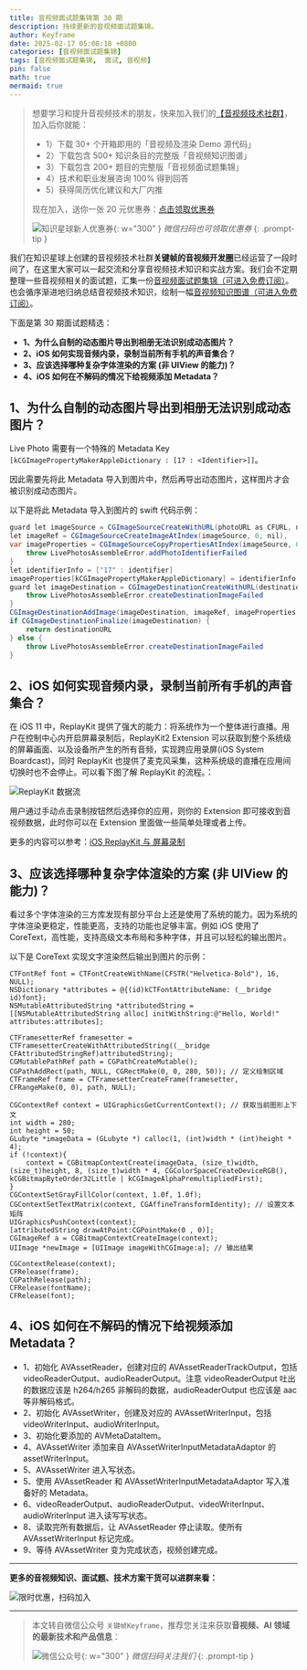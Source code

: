 ```yaml
---
title: 音视频面试题集锦第 30 期
description: 持续更新的音视频面试题集锦。
author: Keyframe
date: 2025-02-17 05:08:18 +0800
categories: [音视频面试题集锦]
tags: [音视频面试题集锦,  面试, 音视频]
pin: false
math: true
mermaid: true
---
```


>想要学习和提升音视频技术的朋友，快来加入我们的<a href="https://t.zsxq.com/jRprT" target="_blank" rel="noopener noreferrer">【音视频技术社群】</a>，加入后你就能：
>
>- 1）下载 30+ 个开箱即用的「音视频及渲染 Demo 源代码」
>- 2）下载包含 500+ 知识条目的完整版「音视频知识图谱」
>- 3）下载包含 200+ 题目的完整版「音视频面试题集锦」
>- 4）技术和职业发展咨询 100% 得到回答
>- 5）获得简历优化建议和大厂内推
>  
>现在加入，送你一张 20 元优惠券：<a href="https://t.zsxq.com/jRprT" target="_blank" rel="noopener noreferrer">点击领取优惠券</a>
>
>![知识星球新人优惠券](assets/img/keyframe-zsxq-coupon.png){: w="300" }
>_微信扫码也可领取优惠券_
{: .prompt-tip }


我们在知识星球上创建的音视频技术社群**关键帧的音视频开发圈**已经运营了一段时间了，在这里大家可以一起交流和分享音视频技术知识和实战方案。我们会不定期整理一些音视频相关的面试题，汇集一份[音视频面试题集锦（可进入免费订阅）](https://mp.weixin.qq.com/mp/appmsgalbum?__biz=MjM5MTkxOTQyMQ==&action=getalbum&album_id=2380776196751425539#wechat_redirect)。也会循序渐进地归纳总结音视频技术知识，绘制一幅[音视频知识图谱（可进入免费订阅）](https://mp.weixin.qq.com/mp/appmsgalbum?__biz=MjM5MTkxOTQyMQ==&action=getalbum&album_id=2349658423078092802#wechat_redirect)。


下面是第 30 期面试题精选：


- **1、为什么自制的动态图片导出到相册无法识别成动态图片？**
- **2、iOS 如何实现音频内录，录制当前所有手机的声音集合？**
- **3、应该选择哪种复杂字体渲染的方案 (非 UIView 的能力)？**
- **4、iOS 如何在不解码的情况下给视频添加 Metadata？**



## 1、为什么自制的动态图片导出到相册无法识别成动态图片？

Live Photo 需要有一个特殊的 Metadata Key `[kCGImagePropertyMakerAppleDictionary : [17 : <Identifier>]]`。

因此需要先将此 Metadata 导入到图片中，然后再导出动态图片，这样图片才会被识别成动态图片。

以下是将此 Metadata 导入到图片的 swift 代码示例：

```java
guard let imageSource = CGImageSourceCreateWithURL(photoURL as CFURL, nil),
let imageRef = CGImageSourceCreateImageAtIndex(imageSource, 0, nil),
var imageProperties = CGImageSourceCopyPropertiesAtIndex(imageSource, 0, nil) as? [AnyHashable : Any] else {
    throw LivePhotosAssembleError.addPhotoIdentifierFailed
}
let identifierInfo = ["17" : identifier]
imageProperties[kCGImagePropertyMakerAppleDictionary] = identifierInfo
guard let imageDestination = CGImageDestinationCreateWithURL(destinationURL as CFURL, UTType.jpeg.identifier as CFString, 1, nil) else {
    throw LivePhotosAssembleError.createDestinationImageFailed
}
CGImageDestinationAddImage(imageDestination, imageRef, imageProperties as CFDictionary)
if CGImageDestinationFinalize(imageDestination) {
    return destinationURL
} else {
    throw LivePhotosAssembleError.createDestinationImageFailed
}
```



## 2、iOS 如何实现音频内录，录制当前所有手机的声音集合？

在 iOS 11 中，ReplayKit 提供了强大的能力：将系统作为一个整体进行直播。用户在控制中心内开启屏幕录制后，ReplayKit2 Extension 可以获取到整个系统级的屏幕画面、以及设备所产生的所有音频，实现跨应用录屏(iOS System Boardcast)，同时 ReplayKit 也提供了麦克风采集，这种系统级的直播在应用间切换时也不会停止。可以看下图了解 ReplayKit 的流程。： 

![ReplayKit 数据流](assets/resource/av-interview-qa/ReplayKit.webp)   

用户通过手动点击录制按钮然后选择你的应用，则你的 Extension 即可接收到音视频数据，此时你可以在 Extension 里面做一些简单处理或者上传。

更多的内容可以参考：[iOS ReplayKit 与 屏幕录制](https://segmentfault.com/a/1190000043619243 "iOS ReplayKit 与 屏幕录制")


## 3、应该选择哪种复杂字体渲染的方案 (非 UIView 的能力)？

看过多个字体渲染的三方库发现有部分平台上还是使用了系统的能力。因为系统的字体渲染更稳定，性能更高，支持的功能也足够丰富。例如 iOS 使用了 CoreText，高性能，支持高级文本布局和多种字体，并且可以轻松的输出图片。

以下是 CoreText 实现文字渲染然后输出到图片的示例：

```objc
CTFontRef font = CTFontCreateWithName(CFSTR("Helvetica-Bold"), 16, NULL);
NSDictionary *attributes = @{(id)kCTFontAttributeName: (__bridge id)font};
NSMutableAttributedString *attributedString = [[NSMutableAttributedString alloc] initWithString:@"Hello, World!" attributes:attributes];

CTFramesetterRef framesetter = CTFramesetterCreateWithAttributedString((__bridge CFAttributedStringRef)attributedString);
CGMutablePathRef path = CGPathCreateMutable();
CGPathAddRect(path, NULL, CGRectMake(0, 0, 280, 50)); // 定义绘制区域
CTFrameRef frame = CTFramesetterCreateFrame(framesetter, CFRangeMake(0, 0), path, NULL);

CGContextRef context = UIGraphicsGetCurrentContext(); // 获取当前图形上下文
int width = 280;
int height = 50;
GLubyte *imageData = (GLubyte *) calloc(1, (int)width * (int)height * 4);
if (!context){
    context = CGBitmapContextCreate(imageData, (size_t)width, (size_t)height, 8, (size_t)width * 4, CGColorSpaceCreateDeviceRGB(),  kCGBitmapByteOrder32Little | kCGImageAlphaPremultipliedFirst);
}
CGContextSetGrayFillColor(context, 1.0f, 1.0f);
CGContextSetTextMatrix(context, CGAffineTransformIdentity); // 设置文本矩阵
UIGraphicsPushContext(context);
[attributedString drawAtPoint:CGPointMake(0 , 0)];
CGImageRef a = CGBitmapContextCreateImage(context);
UIImage *newImage = [UIImage imageWithCGImage:a]; // 输出结果

CGContextRelease(context);
CFRelease(frame);
CGPathRelease(path);
CFRelease(fontName);
CFRelease(font);
```


## 4、iOS 如何在不解码的情况下给视频添加 Metadata？


- 1、初始化 AVAssetReader，创建对应的 AVAssetReaderTrackOutput，包括 videoReaderOutput、audioReaderOutput。注意 videoReaderOutput 吐出的数据应该是 h264/h265 非解码的数据，audioReaderOutput 也应该是 aac 等非解码格式。
- 2、初始化 AVAssetWriter，创建及对应的 AVAssetWriterInput，包括 videoWriterInput、audioWriterInput。
- 3、初始化要添加的 AVMetaDataItem。
- 4、AVAssetWriter 添加来自 AVAssetWriterInputMetadataAdaptor 的 assetWriterInput。
- 5、AVAssetWriter 进入写状态。
- 5、使用 AVAssetReader 和 AVAssetWriterInputMetadataAdaptor 写入准备好的 Metadata。
- 6、videoReaderOutput、audioReaderOutput、videoWriterInput、audioWriterInput 进入读写写状态。
- 8、读取完所有数据后，让 AVAssetReader 停止读取。使所有 AVAssetWriterInput 标记完成。
- 9、等待 AVAssetWriter 变为完成状态，视频创建完成。





---

**更多的音视频知识、面试题、技术方案干货可以进群来看：**

![限时优惠，扫码加入](assets/img/keyframe-zsxq.png)





<!-- 




新人报道~顺便向向星球的大佬请教一下，想了解一下目前应该如何增添一个项目，然后也想问一点简历优化的建议，目前有以下主要问题bg是非科班单211硕

（1）项目上：主要是想新添一个项目把webserver 踢掉，找实习的时候做了一个RTSP服务器，整体框架其实都是那一套epoll+socket+线程池，只是多了一点音视频比如rtsp的知识。最近找了很久很久，实在是找不到合适的项目了，之前想做一个视频会议项目，但是好像很难找到，之前也花钱买了某某教育机构的音视频网课，但感觉项目实在是很难评...目前最后就是两个计划，一个是做一个简单kv存储项目主要目的就是换掉webserver，或者说做一个推流器相关的项目，但是我找了很久很久，都没有找到一个感觉可以写到简历的程度的项目...目前找了一个比较水的推流器项目。所以有点纠结，最大的问题在于希望赶上九月的秋招，希望在九月份之前把这个项目找到并完成写到简历上。

（2）简历上：目前可能第一个视频播放器还算是比较熟悉，两个服务器整体框架也还能说的出来，就是细节可能需要再复习一下，主要是实习感觉都有点水，其实虽然多段实习了，但是感觉去实习并没有让我真的去学到什么技术...感觉还是打杂居多，怕面试被问到直接被戳穿了...所以不知道是不是可以优化一下...

（3）复习方面：很纠结不知道优先级怎么安排，因为之前也面过音视频的实习，感觉主要还是C++基础居多，不知道音视频对校招是不是会考察更多业务上的知识，但是音视频业务知识也太广了，后面不知道是不是简历上那些业务知识能不能应付过来？所以不太清楚到底应该平时优先时间花在什么上面...

我目标也只是想在杭州（或江浙沪）找到C++开发，并没有给自己很高预期，希望前辈可以给我一点建议，非常非常感谢。



1）项目和简历

现在这个时间点，如果要继续找音视频方向 C++ 的工作，我觉得可以把播放器和 RTSP 这两个项目再打磨打磨吧。

在音视频 SDK 相关的实际工作中，大家通常会关注：1）解决需求的具体技术方案；2）技术指标的定义、量化、优化。因此，对于项目具体的改进方向，我建议你可以好好想想这几个问题：

- 你的项目是要解决什么需求？
- 你选用什么技术方案、通过怎么的技术架构来实现项目？
- 在项目中你遇到的难点是什么？如何解决？
- 你如何量化定义你在项目中的指标？如何优化指标？取得了什么样的效果？

如果你简历里的项目能把这几点表达清楚，在面试时能讲得好，我觉得就还好。


2）复习

应届毕业生找工作时，面试考察主要包括：1）大学课程相关的计算机基础知识（包括：数据结构与算法、计算机网络、编程语言特性及语法、设计模式、操作系统基础原理、数据库基础等）；2）算法编程题；3）项目开发经验。

所以在基础知识上，可以多注意数据结构与算法、编程语言特性及语法；此外需要多刷刷 leetcode 算法题；后面加分项就是上面说的针对你的项目开发经验做好准备。



3）你还可以看看几个群友求职相关的问题参考参考：

https://t.zsxq.com/lLDl3

https://t.zsxq.com/lKQeI

https://t.zsxq.com/OhyEF

https://t.zsxq.com/0y9sv




---



新人报道 提问🙋：
- 个人情况介绍：

 - 双非本 中等211硕 开学研2，非科班研究方向cv，目前无论文

 - 之前有学过一些音视频基础OpenGL基础ffmpeg等，CPP水平一般，有些遗忘，leetcode 正在刷题中，自己写过Qt和Android平台的视频播放器「快进快退seek重播音量调节等基础功能， rtmp推流正在完善中」

- 问题：

 - 小目标想在寒假暑假找到一些音视频的实习，但感觉项目不够，八股文基础知识等感觉可以自行学习，但在项目方面又些迷茫，不知道做一个什么样的项目不会烂大街，不知道应该去做一个什么样的项目，个人实力不强，想尽可能找一些有开源类似的项目来参考着写，希望能得到您的建议！

 - 对于大方向来说也有些迷茫，感觉形式越来越严峻，自己学历也不高，不知道音视频方向是否可以继续，流媒体呀图像处理呀WebRtc呀不知道该从何入手，不知道应该着重或者先学习什么，对于之后的学习规划很迷茫，希望您能为我未来学习方向提供一些建议！

谢谢！



1）学习开源项目

你有过 Android 平台播放器开发的经验，可以在这个基础上继续摸索一下客户端播放器的项目。很多大厂的播放器项目最初都是基于 ijkplayer（https://github.com/bilibili/ijkplayer） 这个开源播放器项目来做的，所以我建议你可以把这个项目跑起来，然后研究熟悉一下，你可以搜一搜讲解 ijkplayer 源码的文章，对其有个大概的了解，比如这篇：

https://www.jianshu.com/p/daf0a61cc1e0

2）在开源项目的基础上增加指标统计代码，并做优化对照

然后，我建议你可以看看这几篇文章里对于播放器指标的定义和优化方案，来优化一下 ijkplayer 播放器的参数配置和代码，来优化指标，这些优化经验和效果你都可以放到简历里，这个在面试中是能加分的。

- 播放秒开优化：https://mp.weixin.qq.com/s?__biz=MjM5MTkxOTQyMQ==&mid=2257487092&idx=1&sn=8585840d39805b43fb7cab28a66d9d42&chksm=a5d418a692a391b048eb1d07d7d066f21b40bdb2feed8a9bb99367ccef3bad62feacf07628e3&scene=178&cur_album_id=2140155659911233539#rd
- 播放卡顿优化：https://mp.weixin.qq.com/s?__biz=MjM5MTkxOTQyMQ==&mid=2257487093&idx=1&sn=7a81b9ba1e3f192eb8e888b5b3ceeb13&chksm=a5d418a792a391b1735e0eea124856228b170444fa2a17db1dd4a5c06a817151b77e03ad73bf&scene=178&cur_album_id=2140155659911233539#rd

3）大方向上，目前就业形势不太好，只能尽量去做好准备了。应届生找实习或找工作，面试考察主要包括：1）大学课程相关的计算机基础知识（包括：数据结构与算法、计算机网络、编程语言特性及语法、设计模式、操作系统基础原理、数据库基础等）；2）算法编程题；3）项目开发经验。

在基础知识上，可以多注意数据结构与算法、编程语言特性及语法；此外需要多刷刷 leetcode 算法题；后面加分项就是上面说的针对你的项目开发经验做好准备。

然后，就是多投简历、多面试、多总结沉淀，不管什么样的公司、岗位，都去投简历和面试，增加自己的经验，如果能拿到一些 offer，就算不是心仪的公司，你心里也会安稳很多。

4）你还可以看看几个群友求职相关的问题参考参考：

https://t.zsxq.com/LEcMT
https://t.zsxq.com/lLDl3
https://t.zsxq.com/lKQeI
https://t.zsxq.com/OhyEF
https://t.zsxq.com/0y9sv




 -->


---

> 本文转自微信公众号 `关键帧Keyframe`，推荐您关注来获取**音视频、AI 领域的最新技术和产品信息**：
>
>![微信公众号](assets/img/keyframe-mp.jpg){: w="300" }
>_微信扫码关注我们_
{: .prompt-tip }

